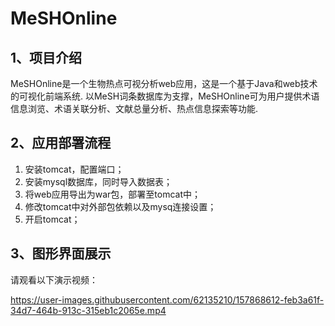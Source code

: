 # MeSHOnline

## 1、项目介绍

MeSHOnline是一个生物热点可视分析web应用，这是一个基于Java和web技术的可视化前端系统. 以MeSH词条数据库为支撑，MeSHOnline可为用户提供术语信息浏览、术语关联分析、文献总量分析、热点信息探索等功能. 

## 2、应用部署流程

1. 安装tomcat，配置端口；
2. 安装mysql数据库，同时导入数据表；
3. 将web应用导出为war包，部署至tomcat中；
4. 修改tomcat中对外部包依赖以及mysq连接设置；
5. 开启tomcat；

## 3、图形界面展示

请观看以下演示视频：

https://user-images.githubusercontent.com/62135210/157868612-feb3a61f-34d7-464b-913c-315eb1c2065e.mp4
